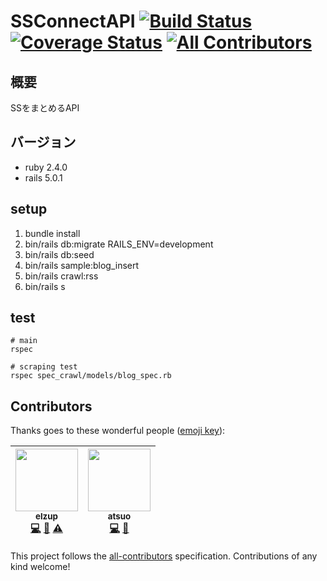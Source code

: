 # SSConnectAPI [![Build Status](https://travis-ci.org/SSconnect/SSConnectAPI.svg?branch=master)](https://travis-ci.org/SSconnect/SSConnectAPI) [![Coverage Status](https://coveralls.io/repos/github/SSconnect/SSConnectAPI/badge.svg?branch=master)](https://coveralls.io/github/SSconnect/SSConnectAPI?branch=master) [![All Contributors](https://img.shields.io/badge/all_contributors-2-orange.svg?style=flat-square)](#contributors)

## 概要
SSをまとめるAPI

## バージョン
* ruby  2.4.0
* rails 5.0.1

## setup
1. bundle install
2. bin/rails db:migrate RAILS_ENV=development
3. bin/rails db:seed
4. bin/rails sample:blog_insert
5. bin/rails crawl:rss
6. bin/rails s


## test

```
# main
rspec

# scraping test
rspec spec_crawl/models/blog_spec.rb
```

## Contributors

Thanks goes to these wonderful people ([emoji key](https://github.com/kentcdodds/all-contributors#emoji-key)):

<!-- ALL-CONTRIBUTORS-LIST:START - Do not remove or modify this section -->
| [<img src="https://avatars3.githubusercontent.com/u/2284908?v=4" width="100px;"/><br /><sub>elzup</sub>](https://elzup.com)<br />[💻](https://github.com/SSconnect/SSConnectAPI/commits?author=elzup "Code") [🤔](#ideas-elzup "Ideas, Planning, & Feedback") [⚠️](https://github.com/SSconnect/SSConnectAPI/commits?author=elzup "Tests") | [<img src="https://avatars0.githubusercontent.com/u/22675420?v=4" width="100px;"/><br /><sub>atsuo</sub>](https://github.com/atsuo1203)<br />[💻](https://github.com/SSconnect/SSConnectAPI/commits?author=atsuo1203 "Code") [🤔](#ideas-atsuo1203 "Ideas, Planning, & Feedback") |
| :---: | :---: |
<!-- ALL-CONTRIBUTORS-LIST:END -->

This project follows the [all-contributors](https://github.com/kentcdodds/all-contributors) specification. Contributions of any kind welcome!
